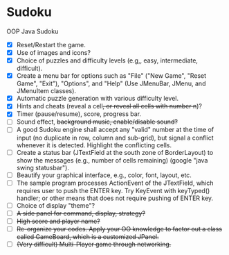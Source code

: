# Sudoku
OOP Java Sudoku

- [x] Reset/Restart the game.
- [X] Use of images and icons?
- [X] Choice of puzzles and difficulty levels (e.g,, easy, intermediate, difficult).
- [X] Create a menu bar for options such as "File" ("New Game", "Reset Game", "Exit"), "Options", and "Help" (Use JMenuBar, JMenu, and JMenuItem classes).
- [X] Automatic puzzle generation with various difficulty level.
- [X] Hints and cheats (reveal a cell~~, or reveal all cells with number n~~)?
- [X] Timer (pause/resume), score, progress bar.
- [ ] Sound effect, ~~background music, enable/disable sound?~~
- [ ] A good Sudoku engine shall accept any "valid" number at the time of input (no duplicate in row, column and sub-grid), but signal a conflict whenever it is detected. Highlight the conflicting cells.
- [ ] Create a status bar (JTextField at the south zone of BorderLayout) to show the messages (e.g., number of cells remaining) (google "java swing statusbar").
- [ ] Beautify your graphical interface, e.g., color, font, layout, etc.
- [ ] The sample program processes ActionEvent of the JTextField, which requires user to push the ENTER key. Try KeyEvent with keyTyped() handler; or other means that does not require pushing of ENTER key.
- [ ] Choice of display "theme"?
- [ ] ~~A side panel for command, display, strategy?~~
- [ ] ~~High score and player name?~~
- [ ] ~~Re-organize your codes. Apply your OO knowledge to factor out a class called GameBoard, which is a customized JPanel.~~
- [ ] ~~(Very difficult) Multi-Player game through networking.~~
